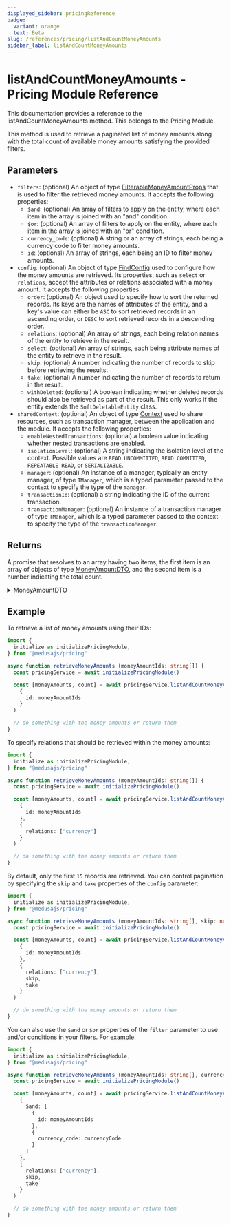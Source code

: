 ```yaml
---
displayed_sidebar: pricingReference
badge:
  variant: orange
  text: Beta
slug: /references/pricing/listAndCountMoneyAmounts
sidebar_label: listAndCountMoneyAmounts
---
```


# listAndCountMoneyAmounts - Pricing Module Reference

This documentation provides a reference to the listAndCountMoneyAmounts method. This belongs to the Pricing Module.

This method is used to retrieve a paginated list of money amounts along with the total count of available money amounts satisfying the provided filters.

## Parameters

- `filters`: (optional) An object of type [FilterableMoneyAmountProps](../../interfaces/FilterableMoneyAmountProps.md) that is used to filter the retrieved money amounts. It accepts the following properties:
	- `$and`: (optional) An array of filters to apply on the entity, where each item in the array is joined with an "and" condition.
	- `$or`: (optional) An array of filters to apply on the entity, where each item in the array is joined with an "or" condition.
	- `currency_code`: (optional) A string or an array of strings, each being a currency code to filter money amounts.
	- `id`: (optional) An array of strings, each being an ID to filter money amounts.
- `config`: (optional) An object of type [FindConfig](../../interfaces/FindConfig.md) used to configure how the money amounts are retrieved. Its properties, such as `select` or `relations`, accept the attributes or relations associated with a money amount. It accepts the following properties:
	- `order`: (optional) An object used to specify how to sort the returned records. Its keys are the names of attributes of the entity, and a key's value can either be `ASC` to sort retrieved records in an ascending order, or `DESC` to sort retrieved records in a descending order.
	- `relations`: (optional) An array of strings, each being relation names of the entity to retrieve in the result.
	- `select`: (optional) An array of strings, each being attribute names of the entity to retrieve in the result.
	- `skip`: (optional) A number indicating the number of records to skip before retrieving the results.
	- `take`: (optional) A number indicating the number of records to return in the result.
	- `withDeleted`: (optional) A boolean indicating whether deleted records should also be retrieved as part of the result. This only works if the entity extends the `SoftDeletableEntity` class.
- `sharedContext`: (optional) An object of type [Context](../../interfaces/Context.md) used to share resources, such as transaction manager, between the application and the module. It accepts the following properties:
	- `enableNestedTransactions`: (optional) a boolean value indicating whether nested transactions are enabled.
	- `isolationLevel`: (optional) A string indicating the isolation level of the context. Possible values are `READ UNCOMMITTED`, `READ COMMITTED`, `REPEATABLE READ`, or `SERIALIZABLE`.
	- `manager`: (optional) An instance of a manager, typically an entity manager, of type `TManager`, which is a typed parameter passed to the context to specify the type of the `manager`.
	- `transactionId`: (optional) a string indicating the ID of the current transaction.
	- `transactionManager`: (optional) An instance of a transaction manager of type `TManager`, which is a typed parameter passed to the context to specify the type of the `transactionManager`.

## Returns

A promise that resolves to an array having two items, the first item is an array of objects of type [MoneyAmountDTO](../../interfaces/MoneyAmountDTO.md), 
and the second item is a number indicating the total count.

<details>
<summary>
MoneyAmountDTO
</summary>

- `amount`: (optional) A number indicating the amount of this price.
- `currency`: (optional) An object of type [CurrencyDTO](../../interfaces/CurrencyDTO.md) that holds the details of the price's currency. Since this is a relation, it will only be retrieved if it's passed to the `relations` array of the find-configuration options. It accepts the following properties:
	- `code`: a string indicating the code of the currency.
	- `name`: (optional) a string indicating the name of the currency.
	- `symbol`: (optional) a string indicating the symbol of the currency.
	- `symbol_native`: (optional) a string indicating the symbol of the currecy in its native form. This is typically the symbol used when displaying a price.
- `currency_code`: (optional) A string that indicates the currency code of this price.
- `id`: A string that indicates the ID of the money amount. A money amount represents a price.
- `max_quantity`: (optional) A number that indicates the maximum quantity required to be purchased for this price to be applied.
- `min_quantity`: (optional) A number that indicates the minimum quantity required to be purchased for this price to be applied.

</details>

## Example

To retrieve a list of money amounts using their IDs:

```ts
import { 
  initialize as initializePricingModule,
} from "@medusajs/pricing"

async function retrieveMoneyAmounts (moneyAmountIds: string[]) {
  const pricingService = await initializePricingModule()

  const [moneyAmounts, count] = await pricingService.listAndCountMoneyAmounts(
    {
      id: moneyAmountIds
    }
  )

  // do something with the money amounts or return them
}
```

To specify relations that should be retrieved within the money amounts:

```ts
import { 
  initialize as initializePricingModule,
} from "@medusajs/pricing"

async function retrieveMoneyAmounts (moneyAmountIds: string[]) {
  const pricingService = await initializePricingModule()

  const [moneyAmounts, count] = await pricingService.listAndCountMoneyAmounts(
    {
      id: moneyAmountIds
    },
    {
      relations: ["currency"]
    }
  )

  // do something with the money amounts or return them
}
```

By default, only the first `15` records are retrieved. You can control pagination by specifying the `skip` and `take` properties of the `config` parameter:

```ts
import { 
  initialize as initializePricingModule,
} from "@medusajs/pricing"

async function retrieveMoneyAmounts (moneyAmountIds: string[], skip: number, take: number) {
  const pricingService = await initializePricingModule()

  const [moneyAmounts, count] = await pricingService.listAndCountMoneyAmounts(
    {
      id: moneyAmountIds
    },
    {
      relations: ["currency"],
      skip,
      take
    }
  )

  // do something with the money amounts or return them
}
```

You can also use the `$and` or `$or` properties of the `filter` parameter to use and/or conditions in your filters. For example:

```ts
import { 
  initialize as initializePricingModule,
} from "@medusajs/pricing"

async function retrieveMoneyAmounts (moneyAmountIds: string[], currencyCode: string[], skip: number, take: number) {
  const pricingService = await initializePricingModule()

  const [moneyAmounts, count] = await pricingService.listAndCountMoneyAmounts(
    {
      $and: [
        {
          id: moneyAmountIds
        },
        {
          currency_code: currencyCode
        }
      ]
    },
    {
      relations: ["currency"],
      skip,
      take
    }
  )

  // do something with the money amounts or return them
}
```
